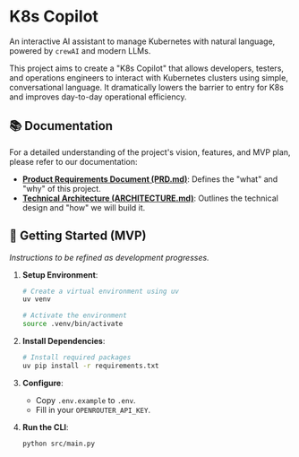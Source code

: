 # K8s Copilot

An interactive AI assistant to manage Kubernetes with natural language, powered by `crewAI` and modern LLMs.

This project aims to create a "K8s Copilot" that allows developers, testers, and operations engineers to interact with Kubernetes clusters using simple, conversational language. It dramatically lowers the barrier to entry for K8s and improves day-to-day operational efficiency.

## 📚 Documentation

For a detailed understanding of the project's vision, features, and MVP plan, please refer to our documentation:

- **[Product Requirements Document (PRD.md)](./doc/PRD.md)**: Defines the "what" and "why" of this project.
- **[Technical Architecture (ARCHITECTURE.md)](./doc/ARCHITECTURE.md)**: Outlines the technical design and "how" we will build it.

## 🚀 Getting Started (MVP)

_Instructions to be refined as development progresses._

1.  **Setup Environment**:
    ```bash
    # Create a virtual environment using uv
    uv venv

    # Activate the environment
    source .venv/bin/activate
    ```

2.  **Install Dependencies**:
    ```bash
    # Install required packages
    uv pip install -r requirements.txt
    ```

3.  **Configure**:
    - Copy `.env.example` to `.env`.
    - Fill in your `OPENROUTER_API_KEY`.

4.  **Run the CLI**:
    ```bash
    python src/main.py
    ``` 